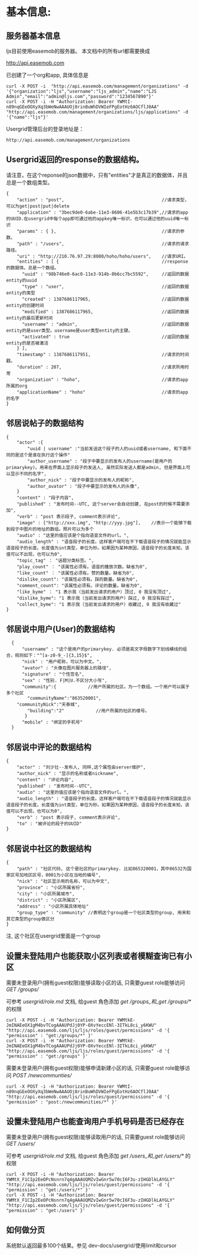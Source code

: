 # 基本信息:

## 服务器基本信息
ljs目前使用easemob的服务器。 本文档中的所有url都需要换成

  http://api.easemob.com
  
已创建了一个org和app, 具体信息是

    curl -X POST -i  "http://api.easemob.com/management/organizations" -d '{"organization":"ljs","username":"ljs_admin","name":"LJS Admin","email":"admin@ljs.com","password":"1234567890"}'
    curl -X POST -i -H "Authorization: Bearer YWMtI-n89nqGEeOOXyXq3bWeNwAAAUOj8rinBuWhDVWIeFPgEotHz6AOCflJ0AA" "http://api.easemob.com/management/organizations/ljs/applications" -d '{"name":"ljs"}'
        
Usergrid管理后台的登录地址是：

    http://api.easemob.com/management/organizations 

## Usergrid返回的response的数据结构。

请注意，在这个reponse的json数据中，只有"entities"才是真正的数据体，并且总是一个数组类型。

    {
        "action" : "post",                                     //请求类型，可以为get|post|put|delete
        "application" : "3bec9de0-6abe-11e3-8606-41e5b3c17b39",//请求的app的UUID.在usergrid中每个app即可通过他的appkey唯一标识，也可以通过他的uuid唯一标识
        "params" : { },                                        //请求的参数。
        "path" : "/users",                                     //请求的请求路径。
        "uri" : "http://210.76.97.29:8080/hoho/hoho/users",    //请求URI。
        "entities" : [ {                                       //response的数据体。总是一个数组。
          "uuid" : "98b746e0-6ac0-11e3-914b-0b6cc7bc5592",     //返回的数据entity的uuid
          "type" : "user",                                     //返回的数据entity的类型
          "created" : 1387686117965,                           //返回的数据entity的创建时间
          "modified" : 1387686117965,                          //返回的数据entity的最后更新时间
          "username" : "admin",                                //返回的数据entity的是user类型。username是user类型entity的主键。
          "activated" : true                                   //返回的数据entity的是否被激活
        } ],
        "timestamp" : 1387686117951,                           //请求的时间戳。
        "duration" : 207,                                      //请求所用时常
        "organization" : "hoho",                               //请求的app所属的org
        "applicationName" : "hoho"                             //请求的app的名字
    }

## 邻居说帖子的数据结构

    { 
        "actor" :{
            "uuid | username" :"当前发送这个段子的人的uuid或者username, 和下面不同的是这个是谁在执行这个操作"
            "author_username" : "段子中要显示的发布人的username(是用户的primarykey)。用来在界面上显示段子的发送人, 虽然实际发送人都是admin, 但是界面上可以显示不同的名字",
            "author_nick" : "段子中要显示的发布人的昵称",
            "author_avator" : "段子中要显示的发布人的头像",
        } 
        "content" : "段子内容",
        "published" : "发布时间--UTC, 这个server会自动创建, 在post的时候不需要添加",
        "verb" : "post 表示段子, comment表示评论",
        "image" : ["http://xxx.img", "http://yyy.jpg"],    //表示一个能够下载到段子中图片的地址的数组。照片可以为多个
        "audio" : "这里的值应该是个指向语音文件的url。",
        "audio_length" : "语音段子的长度。这样客户端可在不下载语音段子的情况就能显示语音段子的长度。长度值为int类型，单位为秒。如果因为某种原因，语音段子的长度未知，该值可以不出现，也可以为0",
        "topic_tag" ： "话题分类标签。",
        "play_count" ： "该属性必须有。语音的播放次数。缺省为0",
        "like_count" ： "该属性必须有。赞的数量。缺省为0",
        "dislike_count": "该属性必须有。踩的数量。缺省为0",
        "comment_count": "该属性必须有。评论的数量。缺省为0",
        "like_byme" ： "1 表示我（当前发出请求的用户）顶过, 0 我没有顶过",
        "dislike_byme": "1 表示我（当前发出请求的用户）踩过, 0 我没有踩过",
        "collect_byme": "1 表示我（当前发出请求的用户）收藏过, 0 我没有收藏过"
    }

## 邻居说中用户(User)的数据结构

      { 
          "username" : "这个是用户的primarykey. 必须是英文字母数字下划线横线的组合，规则如下："^[a-z0-9_-]{3,15}$",
          "nick" : "用户昵称，可以为中文。",
          "avator" : "头像在图片服务器上的路径",
          "signature" : "个性签名",
          "sex" : "性别. F|M|U.不区分大小写",
          "community":{            //用户所属的社区。为一个数组。一个用户可以属于多个社区
          	"communityName":"863520001",
	  	"communityNick":"天泰城",
	        "building":"2"            //用户所属的社区的楼号。   
           }
          "mobile" : "绑定的手机号"
      }

## 邻居说中评论的数据结构

    { 
        "actor" : "刘少壮--发布人, 同样,这个属性由server维护",
        "author_nick" : "显示的名称或者nickname",
        "content" : "评论内容",
        "published" : "发布时间--UTC",
        "audio" : "这里的值应该是个指向语音文件的url。",
        "audio_length" : "语音段子的长度。这样客户端可在不下载语音段子的情况就能显示语音段子的长度。长度值为int类型，单位为秒。如果因为某种原因，语音段子的长度未知，该值可以不出现，也可以为0",
        "verb" : "post 表示段子, comment表示评论",
        "to" : "被评论的段子的UUID" 
    }
  

## 邻居说中社区的数据结构

    { 
        "path" : "社区代码, 这个是社区的primarykey. 比如865320001，其中86532为国家区号加地区区号，0001为小区在当地的编号",
        "nick" : "社区显示用的名称，可以为中文",
        "province" : "小区所属省份",
        "city" : "小区所属城市",
        "district" : "小区所属区",
        "address" : "小区所属具体地址"
        "group_type" : "community" //表明这个group是一个社区类型的group, 用来和其它类型的group做区分
    }

注, 这个社区在usergrid里面是一个group



## 设置未登陆用户也能获取小区列表或者模糊查询已有小区

需要未登录用户(拥有guest权限)能够读取小区的话, 只需要guest role能够访问 *GET /groups/* 

可参考 _usergrid/role.md_ 文档, 给guest 角色添加 _get /groups_和_get /groups/*_ 的权限

    curl -X POST -i -H "Authorization: Bearer YWMtkE-JmINAEeOX1gM4bvTCogAAAUPdJj0YP-OXvYeccENl-3ITkL8ci_y6KWU" "http://api.easemob.com/ljs/ljs/roles/guest/permissions" -d '{ "permission" : "get:/groups/*" }'
    curl -X POST -i -H "Authorization: Bearer YWMtkE-JmINAEeOX1gM4bvTCogAAAUPdJj0YP-OXvYeccENl-3ITkL8ci_y6KWU" "http://api.easemob.com/ljs/ljs/roles/guest/permissions" -d '{ "permission" : "get:/groups" }'

需要未登录用户(拥有guest权限)能够申请新建小区的话, 只需要guest role能够访问 *POST /newcommunties/* 

    curl -X POST -i -H "Authorization: Bearer YWMtI-n89nqGEeOOXyXq3bWeNwAAAUOj8rinBuWhDVWIeFPgEotHz6AOCflJ0AA" "http://api.easemob.com/ljs/ljs/roles/guest/permissions" -d '{ "permission" : "post:/newcommunities/*" }'


## 设置未登陆用户也能查询用户手机号码是否已经存在

需要未登录用户(拥有guest权限)能够读取用户的话, 只需要guest role能够访问 *GET /users/* 

可参考 _usergrid/role.md_ 文档, 给guest 角色添加 _get /users_和_get /users/*_ 的权限

    curl -X POST -i -H "Authorization: Bearer YWMtX_F1CIp2EeOPcNsnrn7q4gAAAUQMZvIwGnr5w70cI6F3u-zIHGDlkLAYGLY" "http://api.easemob.com/ljs/ljs/roles/guest/permissions" -d '{ "permission" : "get:/users/*" }'
    curl -X POST -i -H "Authorization: Bearer YWMtX_F1CIp2EeOPcNsnrn7q4gAAAUQMZvIwGnr5w70cI6F3u-zIHGDlkLAYGLY" "http://api.easemob.com/ljs/ljs/roles/guest/permissions" -d '{ "permission" : "get:/users" }'



## 如何做分页

系统默认返回最多100个结果。参见 dev-docs/usergrid/使用limit和cursor  